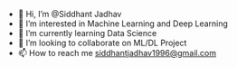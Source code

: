 - 👋 Hi, I’m @Siddhant Jadhav 
- 👀 I’m interested in Machine Learning and Deep Learning
- 🌱 I’m currently learning Data Science
- 💞️ I’m looking to collaborate on ML/DL Project
- 📫 How to reach me siddhantjadhav1996@gmail.com

<!---
Siddhantjad/Siddhantjad is a ✨ special ✨ repository because its `README.md` (this file) appears on your GitHub profile.
You can click the Preview link to take a look at your changes.
--->

